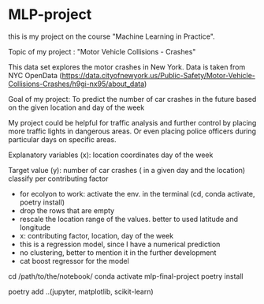 # MLP-project

this is my project on the course "Machine Learning in Practice".

Topic of my project : "Motor Vehicle Collisions - Crashes" <br>

This data set explores the motor crashes in New York. 
Data is taken from NYC OpenData (https://data.cityofnewyork.us/Public-Safety/Motor-Vehicle-Collisions-Crashes/h9gi-nx95/about_data)

Goal of my project: 
To predict the number of car crashes in the future based on the given location and day of the week

My project could be helpful for traffic analysis and further control by placing more traffic lights in dangerous areas. Or even placing police officers during particular days on specific areas.

Explanatory variables (x): 
location coordinates
day of the week

Target value (y): 
number of car crashes ( in a given day and the location)
classify per contributing factor


- for ecolyon to work: activate the env. in the terminal (cd, conda activate, poetry install)
- drop the rows that are empty 
- rescale the location range of the values. better to used latitude and longitude
- x: contributing factor, location, day of the week 
- this is a regression model, since I have a numerical prediction 
- no clustering, better to mention it in the further development 
- cat boost regressor for the model 


cd /path/to/the/notebook/
conda activate mlp-final-project
poetry install 

poetry add ..(jupyter, matplotlib, scikit-learn)
